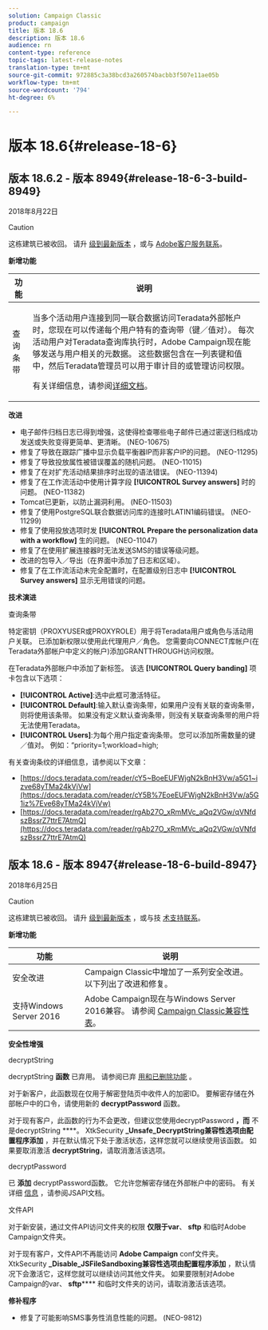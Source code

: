 ```yaml
---
solution: Campaign Classic
product: campaign
title: 版本 18.6
description: 版本 18.6
audience: rn
content-type: reference
topic-tags: latest-release-notes
translation-type: tm+mt
source-git-commit: 972885c3a38bcd3a260574bacbb3f507e11ae05b
workflow-type: tm+mt
source-wordcount: '794'
ht-degree: 6%

---
```



# 版本 18.6{#release-18-6}

## 版本 18.6.2 - 版本 8949{#release-18-6-3-build-8949}

2018年8月22日

>[!CAUTION]
>
>这栋建筑已被收回。 请升 [级到最新版本](../../production/using/build-upgrade.md) ，或与 [Adobe客户服务联系](https://helpx.adobe.com/enterprise/admin-guide.html/enterprise/using/support-for-experience-cloud.ug.html)。

**新增功能**

<table> 
 <thead> 
  <tr> 
   <th> 功能<br /> </th> 
   <th> 说明<br /> </th> 
  </tr> 
 </thead> 
 <tbody> 
  <tr> 
   <td> 查询条带<br /> </td> 
   <td> <p>当多个活动用户连接到同一联合数据访问Teradata外部帐户时，您现在可以传递每个用户特有的查询带（键／值对）。 每次活动用户对Teradata查询库执行时，Adobe Campaign现在能够发送与用户相关的元数据。 这些数据包含在一列表键和值中，然后Teradata管理员可以用于审计目的或管理访问权限。</p><p>有关详细信息，请参阅<a href="../../installation/using/external-accounts.md">详细文档</a>。</p> </td>
  </tr> 
 </tbody> 
</table>

**改进**

* 电子邮件归档日志已得到增强，这使得检查哪些电子邮件已通过密送归档成功发送或失败变得更简单、更清晰。 (NEO-10675)
* 修复了导致在跟踪广播中显示负载平衡器IP而非客户IP的问题。 (NEO-11295)
* 修复了导致投放属性被错误覆盖的随机问题。 (NEO-11015)
* 修复了在对扩充活动结果排序时出现的语法错误。 (NEO-11394)
* 修复了在工作流活动中使用计算字段 **[!UICONTROL Survey answers]** 时的问题。 (NEO-11382)
* Tomcat已更新，以防止漏洞利用。 (NEO-11503)
* 修复了使用PostgreSQL联合数据访问库的连接时LATIN1编码错误。 (NEO-11299)
* 修复了使用投放选项时发 **[!UICONTROL Prepare the personalization data with a workflow]** 生的问题。 (NEO-11047)
* 修复了在使用扩展连接器时无法发送SMS的错误等级问题。
* 改进的包导入／导出（在界面中添加了日志和区域）。
* 修复了在工作流活动未完全配置时，在配置级别日志中 **[!UICONTROL Survey answers]** 显示无用错误的问题。

**技术演进**

查询条带

特定密钥（PROXYUSER或PROXYROLE）用于将Teradata用户或角色与活动用户关联。 已添加新权限以使用此代理用户／角色。 您需要向CONNECT库帐户(在Teradata外部帐户中定义的帐户)添加GRANTTHROUGH访问权限。

在Teradata外部帐户中添加了新标签。 该选 **[!UICONTROL Query banding]** 项卡包含以下选项：

* **[!UICONTROL Active]**:选中此框可激活特征。
* **[!UICONTROL Default]**:输入默认查询条带，如果用户没有关联的查询条带，则将使用该条带。 如果没有定义默认查询条带，则没有关联查询条带的用户将无法使用Teradata。
* **[!UICONTROL Users]**:为每个用户指定查询条带。 您可以添加所需数量的键／值对。 例如：“priority=1;workload=high;

有关查询条纹的详细信息，请参阅以下文章：

* [https://docs.teradata.com/reader/cY5~BoeEUFWjgN2kBnH3Vw/a5G1~izve68yTMa24kVjVw](https://docs.teradata.com/reader/cY5B%7EoeEUFWjgN2kBnH3Vw/a5G1iz%7Eve68yTMa24kVjVw)
* [https://docs.teradata.com/reader/rgAb27O_xRmMVc_aQq2VGw/qVNfdszBssrZ7ttrE7AtmQ](https://docs.teradata.com/reader/rgAb27O_xRmMVc_aQq2VGw/qVNfdszBssrZ7ttrE7AtmQ)

## 版本 18.6 - 版本 8947{#release-18-6-build-8947}

2018年6月25日

>[!CAUTION]
>
>这栋建筑已被收回。 请升 [级到最新版本](../../production/using/build-upgrade.md) ，或与技 [术支持联系](https://helpx.adobe.com/enterprise/admin-guide.html/enterprise/using/support-for-experience-cloud.ug.html)。

**新增功能**

<table> 
 <thead> 
  <tr> 
   <th> 功能<br /> </th> 
   <th> 说明<br /> </th> 
  </tr> 
 </thead> 
 <tbody> 
  <tr> 
   <td> 安全改进<br /> </td> 
   <td> Campaign Classic中增加了一系列安全改进。 以下列出了改进和修复。<br /> </td> 
  </tr> 
  <tr> 
   <td> 支持Windows Server 2016<br /> </td> 
   <td> Adobe Campaign现在与Windows Server 2016兼容。 请参阅 <a href="https://helpx.adobe.com/cn/campaign/kb/compatibility-matrix.html">Campaign Classic兼容性表</a>。<br /> </td> 
  </tr> 
 </tbody> 
</table>

**安全性增强**

decryptString

decryptString **函数** 已弃用。 请参阅已弃 [用和已删除功能](https://helpx.adobe.com/cn/campaign/kb/deprecated-and-removed-features.html) 。

对于新客户，此函数现在仅用于解密登陆页中收件人的加密ID。 要解密存储在外部帐户中的口令，请使用新的 **decryptPassword** 函数。

对于现有客户，此函数的行为不会更改，但建议您使用decryptPassword **，而** 不是decryptString ****。 XtkSecurity **_Unsafe_DecryptString兼容性选项由配置程序添加** ，并在默认情况下处于激活状态，这样您就可以继续使用该函数。 如果要取消激活 **decryptString**，请取消激活该选项。

decryptPassword

已 **添加** decryptPassword函数。 它允许您解密存储在外部帐户中的密码。 有关详细 [信息](https://helpx.adobe.com/cn/campaign/kb/compatibility-matrix.html) ，请参阅JSAPI文档。

文件API

对于新安装，通过文件API访问文件夹的权限 **仅限于var**、 **sftp** 和临时Adobe Campaign文件夹。

对于现有客户，文件API不再能访问 **Adobe Campaign** conf文件夹。 XtkSecurity **_Disable_JSFileSandboxing兼容性选项由配置程序添加** ，默认情况下会激活它，这样您就可以继续访问其他文件夹。 如果要限制对Adobe Campaign的var、 **sftp****** 和临时文件夹的访问，请取消激活该选项。

**修补程序**

* 修复了可能影响SMS事务性消息性能的问题。 (NEO-9812)
